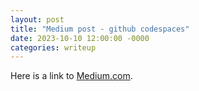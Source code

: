 ```yaml
---
layout: post
title: "Medium post - github codespaces"
date: 2023-10-10 12:00:00 -0000
categories: writeup
---
```


 Here is a link to [Medium.com](https://medium.com/@lukaszs/github-codespace-portability-22de160afaef).


